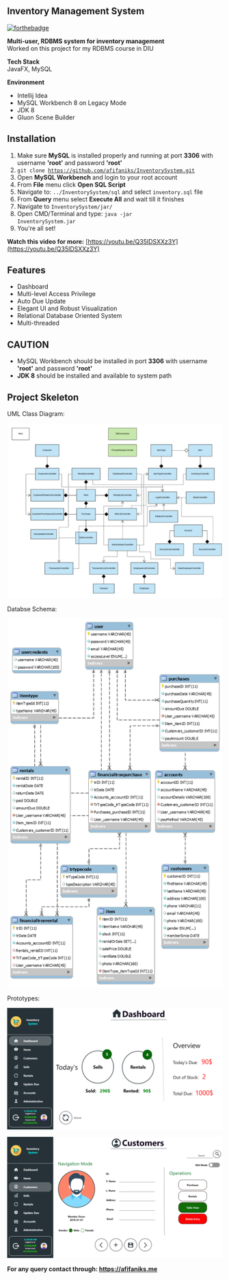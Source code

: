 ## Inventory Management System 

[![forthebadge](https://forthebadge.com/images/badges/contains-cat-gifs.svg)](https://forthebadge.com)

**Multi-user, RDBMS system for inventory management**
<br>Worked on this project for my RDBMS course in DIU 

**Tech Stack**
<br>JavaFX, MySQL


**Environment**
- Intellij Idea
- MySQL Workbench 8 on Legacy Mode
- JDK 8
- Gluon Scene Builder

## Installation
1. Make sure **MySQL** is installed properly and running at port **3306** with username **'root'** and password **'root'** 
2. <code>git clone https://github.com/afifaniks/InventorySystem.git</code>
3. Open **MySQL Workbench** and login to your root account
4. From **File** menu click **Open SQL Script**
5. Navigate to: <code>../InventorySystem/sql</code> and select <code>inventory.sql</code> file
6. From **Query** menu select **Execute All** and wait till it finishes
7. Navigate to <code>InventorySystem/jar/</code>
8. Open CMD/Terminal and type: <code>java -jar InventorySystem.jar</code>
9. You're all set!
 
**Watch this video for more:**
[https://youtu.be/Q35IDSXXz3Y](https://youtu.be/Q35IDSXXz3Y)

## Features
- Dashboard
- Multi-level Access Privilege
- Auto Due Update
- Elegant UI and Robust Visualization
- Relational Database Oriented System
- Multi-threaded


## CAUTION
- MySQL Workbench should be installed in port **3306** with username **'root'** and password **'root'**
- **JDK 8** should be installed and available to system path


## Project Skeleton
UML Class Diagram:

![UML](images/diagrams/simplified-uml.png)

Databse Schema:

![EER Diagram](images/diagrams/schema.png)

Prototypes:

![Dashboard](images/prototypes/Dashboard.png)

![Dashboard](images/prototypes/Customers.png)

**For any query contact through: https://afifaniks.me** 


